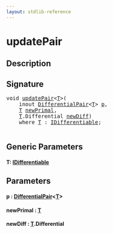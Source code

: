 ```yaml
---
layout: stdlib-reference
---
```


# updatePair

## Description





## Signature 

<pre>
<span class="code_keyword">void</span> <a href="updatepair-6">updatePair</a>&lt;<a href="updatepair-6#typeparam-T" class="code_type">T</a>&gt;(
    <span class="code_keyword">inout</span> <a href="../types/differentialpair-0c/index" class="code_type">DifferentialPair</a>&lt;<a href="updatepair-6#typeparam-T" class="code_type">T</a>&gt; <a href="updatepair-6#decl-p" class="code_param">p</a>,
    <a href="updatepair-6#typeparam-T" class="code_type">T</a> <a href="updatepair-6#decl-newPrimal" class="code_param">newPrimal</a>,
    <a href="updatepair-6#typeparam-T" class="code_type">T</a>.Differential <a href="updatepair-6#decl-newDiff" class="code_param">newDiff</a>)
    <span class='code_keyword'>where</span> <a href="updatepair-6#typeparam-T" class="code_type">T</a> : <a href="../interfaces/idifferentiable-01/index" class="code_type">IDifferentiable</a>;

</pre>

## Generic Parameters

####  <a id="typeparam-T"></a>T: [IDifferentiable](../interfaces/idifferentiable-01/index)

## Parameters

####  <a id="decl-p"></a>p  : [DifferentialPair](../types/differentialpair-0c/index)\<[T](../types/differentialpair-0c/index#typeparam-T)\>
####  <a id="decl-newPrimal"></a>newPrimal  : [T](updatepair-6#typeparam-T)
####  <a id="decl-newDiff"></a>newDiff  : [T](updatepair-6#typeparam-T)\.Differential

